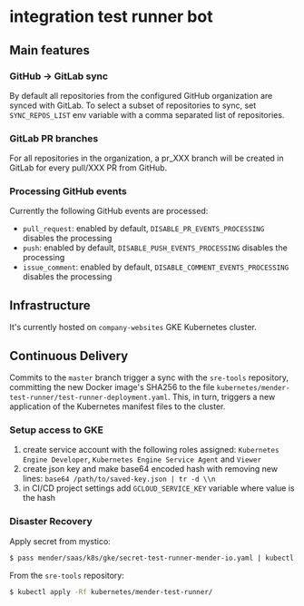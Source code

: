 # integration test runner bot

## Main features

### GitHub -> GitLab sync

By default all repositories from the configured GitHub organization are synced with GitLab. To select a subset of repositories to sync, set `SYNC_REPOS_LIST` env variable with a comma separated list of repositories.

### GitLab PR branches

For all repositories in the organization, a pr_XXX branch will be created in GitLab for every pull/XXX PR from GitHub.

### Processing GitHub events

Currently the following GitHub events are processed:
* `pull_request`: enabled by default, `DISABLE_PR_EVENTS_PROCESSING` disables the processing
* `push`: enabled by default, `DISABLE_PUSH_EVENTS_PROCESSING` disables the processing
* `issue_comment`: enabled by default, `DISABLE_COMMENT_EVENTS_PROCESSING` disables the processing

## Infrastructure

It's currently hosted on `company-websites` GKE Kubernetes cluster.

## Continuous Delivery

Commits to the `master` branch trigger a sync with the `sre-tools` repository, committing the new Docker image's SHA256 to the file `kubernetes/mender-test-runner/test-runner-deployment.yaml`. This, in turn, triggers a new application of the Kubernetes manifest files to the cluster.

### Setup access to GKE

1. create service account with the following roles assigned: `Kubernetes Engine Developer`, `Kubernetes Engine Service Agent` and `Viewer`
2. create json key and make base64 encoded hash with removing new lines: `base64 /path/to/saved-key.json | tr -d \\n`
3. in CI/CD project settings add `GCLOUD_SERVICE_KEY` variable where value is the hash

### Disaster Recovery

Apply secret from mystico:

```bash
$ pass mender/saas/k8s/gke/secret-test-runner-mender-io.yaml | kubectl apply -f -
```

From the `sre-tools` repository:

```bash
$ kubectl apply -Rf kubernetes/mender-test-runner/
```
